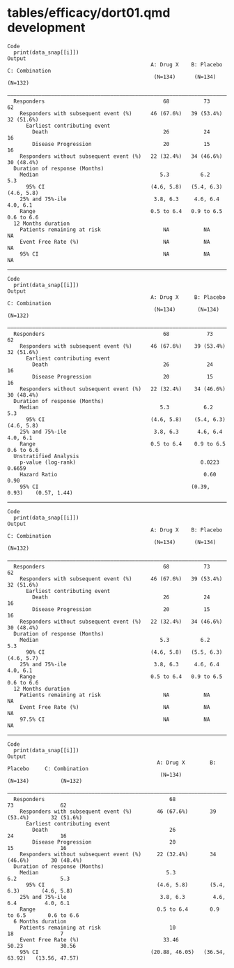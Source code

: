 # tables/efficacy/dort01.qmd development

    Code
      print(data_snap[[i]])
    Output
                                                  A: Drug X    B: Placebo   C: Combination
                                                   (N=134)      (N=134)        (N=132)    
      ————————————————————————————————————————————————————————————————————————————————————
      Responders                                      68           73             62      
        Responders with subsequent event (%)      46 (67.6%)   39 (53.4%)     32 (51.6%)  
          Earliest contributing event                                                     
            Death                                     26           24             16      
            Disease Progression                       20           15             16      
        Responders without subsequent event (%)   22 (32.4%)   34 (46.6%)     30 (48.4%)  
      Duration of response (Months)                                                       
        Median                                       5.3          6.2            5.3      
          95% CI                                  (4.6, 5.8)   (5.4, 6.3)     (4.6, 5.8)  
        25% and 75%-ile                            3.8, 6.3     4.6, 6.4       4.0, 6.1   
        Range                                     0.5 to 6.4   0.9 to 6.5     0.6 to 6.6  
      12 Months duration                                                                  
        Patients remaining at risk                    NA           NA             NA      
        Event Free Rate (%)                           NA           NA             NA      
        95% CI                                        NA           NA             NA      

---

    Code
      print(data_snap[[i]])
    Output
                                                  A: Drug X     B: Placebo    C: Combination
                                                   (N=134)       (N=134)         (N=132)    
      ——————————————————————————————————————————————————————————————————————————————————————
      Responders                                      68            73              62      
        Responders with subsequent event (%)      46 (67.6%)    39 (53.4%)      32 (51.6%)  
          Earliest contributing event                                                       
            Death                                     26            24              16      
            Disease Progression                       20            15              16      
        Responders without subsequent event (%)   22 (32.4%)    34 (46.6%)      30 (48.4%)  
      Duration of response (Months)                                                         
        Median                                       5.3           6.2             5.3      
          95% CI                                  (4.6, 5.8)    (5.4, 6.3)      (4.6, 5.8)  
        25% and 75%-ile                            3.8, 6.3      4.6, 6.4        4.0, 6.1   
        Range                                     0.5 to 6.4    0.9 to 6.5      0.6 to 6.6  
      Unstratified Analysis                                                                 
        p-value (log-rank)                                        0.0223          0.6659    
        Hazard Ratio                                               0.60            0.90     
        95% CI                                                 (0.39, 0.93)    (0.57, 1.44) 

---

    Code
      print(data_snap[[i]])
    Output
                                                  A: Drug X    B: Placebo   C: Combination
                                                   (N=134)      (N=134)        (N=132)    
      ————————————————————————————————————————————————————————————————————————————————————
      Responders                                      68           73             62      
        Responders with subsequent event (%)      46 (67.6%)   39 (53.4%)     32 (51.6%)  
          Earliest contributing event                                                     
            Death                                     26           24             16      
            Disease Progression                       20           15             16      
        Responders without subsequent event (%)   22 (32.4%)   34 (46.6%)     30 (48.4%)  
      Duration of response (Months)                                                       
        Median                                       5.3          6.2            5.3      
          90% CI                                  (4.6, 5.8)   (5.5, 6.3)     (4.6, 5.7)  
        25% and 75%-ile                            3.8, 6.3     4.6, 6.4       4.0, 6.1   
        Range                                     0.5 to 6.4   0.9 to 6.5     0.6 to 6.6  
      12 Months duration                                                                  
        Patients remaining at risk                    NA           NA             NA      
        Event Free Rate (%)                           NA           NA             NA      
        97.5% CI                                      NA           NA             NA      

---

    Code
      print(data_snap[[i]])
    Output
                                                    A: Drug X        B: Placebo     C: Combination
                                                     (N=134)          (N=134)          (N=132)    
      ————————————————————————————————————————————————————————————————————————————————————————————
      Responders                                        68               73               62      
        Responders with subsequent event (%)        46 (67.6%)       39 (53.4%)       32 (51.6%)  
          Earliest contributing event                                                             
            Death                                       26               24               16      
            Disease Progression                         20               15               16      
        Responders without subsequent event (%)     22 (32.4%)       34 (46.6%)       30 (48.4%)  
      Duration of response (Months)                                                               
        Median                                         5.3              6.2              5.3      
          95% CI                                    (4.6, 5.8)       (5.4, 6.3)       (4.6, 5.8)  
        25% and 75%-ile                              3.8, 6.3         4.6, 6.4         4.0, 6.1   
        Range                                       0.5 to 6.4       0.9 to 6.5       0.6 to 6.6  
      6 Months duration                                                                           
        Patients remaining at risk                      10               18               7       
        Event Free Rate (%)                           33.46            50.23            30.56     
        95% CI                                    (20.88, 46.05)   (36.54, 63.92)   (13.56, 47.57)

